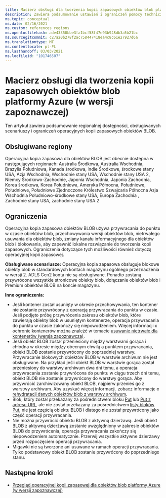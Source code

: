```yaml
---
title: Macierz obsługi dla tworzenia kopii zapasowych obiektów blob platformy Azure
description: Zawiera podsumowanie ustawień i ograniczeń pomocy technicznej podczas tworzenia kopii zapasowych obiektów blob platformy Azure (w wersji zapoznawczej)
ms.topic: conceptual
ms.date: 02/16/2021
ms.custom: references_regions
ms.openlocfilehash: ade43350bbe3fa1bcf58f47e93b948db3a5b21bc
ms.sourcegitcommit: c27a20b278f2ac758447418ea4c8c61e27927d6a
ms.translationtype: MT
ms.contentlocale: pl-PL
ms.lasthandoff: 03/03/2021
ms.locfileid: "101746507"
---
```

# <a name="support-matrix-for-azure-blobs-backup-in-preview"></a>Macierz obsługi dla tworzenia kopii zapasowych obiektów blob platformy Azure (w wersji zapoznawczej)

Ten artykuł zawiera podsumowanie regionalnej dostępności, obsługiwanych scenariuszy i ograniczeń operacyjnych kopii zapasowych obiektów BLOB.

## <a name="supported-regions"></a>Obsługiwane regiony

Operacyjna kopia zapasowa dla obiektów BLOB jest obecnie dostępna w następujących regionach: Australia Środkowa, Australia Wschodnia, Brazylia Południowa, Kanada środkowa, Indie Środkowe, środkowe stany USA, Azja Wschodnia, Wschodnie stany USA, Wschodnie stany USA 2, Niemcy Środkowo-Zachodnie, Japonia Wschodnia, Japonia Zachodnia, Korea środkowa, Korea Południowa, Ameryka Północna, Południowe, Południowe, Południowe Zjednoczone Królestwo Szwajcaria Północna Azja Wschodnia Południowo-środkowe stany USA, Europa Zachodnia , Zachodnie stany USA, zachodnie stany USA 2

## <a name="limitations"></a>Ograniczenia

Operacyjna kopia zapasowa obiektów BLOB używa przywracania do punktu w czasie obiektów blob, przechowywania wersji obiektów blob, nietrwałego usuwania dla obiektów blob, zmiany kanału informacyjnego dla obiektów blob i blokowania, aby zapewnić lokalne rozwiązanie do tworzenia kopii zapasowych. Ograniczenia dotyczące tych możliwości również dotyczą operacyjnej kopii zapasowej.

**Obsługiwane scenariusze:** Operacyjna kopia zapasowa obsługuje blokowe obiekty blob w standardowych kontach magazynu ogólnego przeznaczenia w wersji 2. ADLS Gen2 konta nie są obsługiwane. Ponadto zostaną przywrócone wszystkie stronicowe obiekty blob, dołączanie obiektów blob i Premium obiektów BLOB na koncie magazynu.

**Inne ograniczenia:**

- Jeśli kontener został usunięty w okresie przechowywania, ten kontener nie zostanie przywrócony z operacją przywracania do punktu w czasie. Jeśli podjęto próbę przywrócenia zakresu obiektów blob, które zawierają obiekty blob w usuniętym kontenerze, operacja przywracania do punktu w czasie zakończy się niepowodzeniem. Więcej informacji o ochronie kontenerów można znaleźć w temacie [usuwanie nietrwałe dla kontenerów (wersja zapoznawcza)](https://docs.microsoft.com/azure/storage/blobs/soft-delete-container-overview).
- Jeśli obiekt BLOB został przeniesiony między warstwami gorąca i chłodna w okresie między obecnym chwilą a punktem przywracania, obiekt BLOB zostanie przywrócony do poprzedniej warstwy. Przywracanie blokowych obiektów BLOB w warstwie archiwum nie jest obsługiwane. Na przykład jeśli obiekt BLOB w warstwie gorąca został przeniesiony do warstwy archiwum dwa dni temu, a operacja przywracania zostanie przywrócona do punktu w ciągu trzech dni temu, obiekt BLOB nie zostanie przywrócony do warstwy gorąca. Aby przywrócić zarchiwizowany obiekt BLOB, najpierw przenieś go z warstwy archiwum. Aby uzyskać więcej informacji, zobacz informacje o [rehydratacji danych obiektów blob z warstwy archiwum](https://docs.microsoft.com/azure/storage/blobs/storage-blob-rehydration).
- Blok, który został przekazany za pośrednictwem bloku [Put](https://docs.microsoft.com/rest/api/storageservices/put-block) lub [Put z adresu URL](https://docs.microsoft.com/rest/api/storageservices/put-block-from-url), ale nie został przekazany za pośrednictwem [listy bloków Put](https://docs.microsoft.com/rest/api/storageservices/put-block-list), nie jest częścią obiektu BLOB i dlatego nie został przywrócony jako część operacji przywracania.
- Nie można przywrócić obiektu BLOB z aktywną dzierżawą. Jeśli obiekt BLOB z aktywną dzierżawą zostanie uwzględniony w zakresie obiektów BLOB do przywrócenia, operacja przywracania zakończy się niepowodzeniem automatycznie. Przerwij wszystkie aktywne dzierżawy przed rozpoczęciem operacji przywracania.
- Migawki nie są tworzone ani usuwane w ramach operacji przywracania. Tylko podstawowy obiekt BLOB zostanie przywrócony do poprzedniego stanu.

## <a name="next-steps"></a>Następne kroki

- [Przegląd operacyjnej kopii zapasowej dla obiektów blob platformy Azure (w wersji zapoznawczej)](blob-backup-overview.md)
